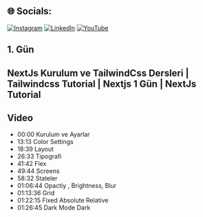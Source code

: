 <div></div>


## 🌐 Socials:
[![Instagram](https://img.shields.io/badge/Instagram-%23E4405F.svg?logo=Instagram&logoColor=white)](https://instagram.com/efegorkemumit) [![LinkedIn](https://img.shields.io/badge/LinkedIn-%230077B5.svg?logo=linkedin&logoColor=white)](https://www.linkedin.com/in/efe-g%C3%B6rkem-%C3%BCmit-a084009b/) [![YouTube](https://img.shields.io/badge/YouTube-%23FF0000.svg?logo=YouTube&logoColor=white)](https://youtube.com/@@EfeGorkemUmit) 


## 1. Gün

## NextJs Kurulum ve TailwindCss Dersleri | Tailwindcss Tutorial | Nextjs 1 Gün | NextJs Tutorial


## Video

- 00:00 Kurulum ve Ayarlar
- 13:13 Color Settings
- 18:39 Layout
- 26:33 Tipografi
- 41:42 Flex
- 49:44 Screens
- 58:32 Stateler
- 01:06:44 Opactiy , Brightness, Blur
- 01:13:36 Grid
- 01:22:15 Fixed Absolute Relative
- 01:26:45 Dark Mode Dark




